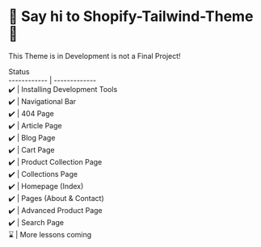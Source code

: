 # :wave: Say hi to Shopify-Tailwind-Theme :wave:

This Theme is in Development is not a Final Project!

Status </br>
------------ | ------------- </br>
:heavy_check_mark: | Installing Development Tools </br>
:heavy_check_mark: | Navigational Bar </br>
:heavy_check_mark: | 404 Page </br>
:heavy_check_mark: | Article Page </br>
:heavy_check_mark: | Blog Page </br>
:heavy_check_mark: | Cart Page </br>
:heavy_check_mark: | Product Collection Page </br>
:heavy_check_mark: | Collections Page </br>
:heavy_check_mark: | Homepage (Index) </br>
:heavy_check_mark: | Pages (About & Contact) </br>
:heavy_check_mark: | Advanced Product Page </br>
:heavy_check_mark: | Search Page </br>
:hourglass: | More lessons coming </br>